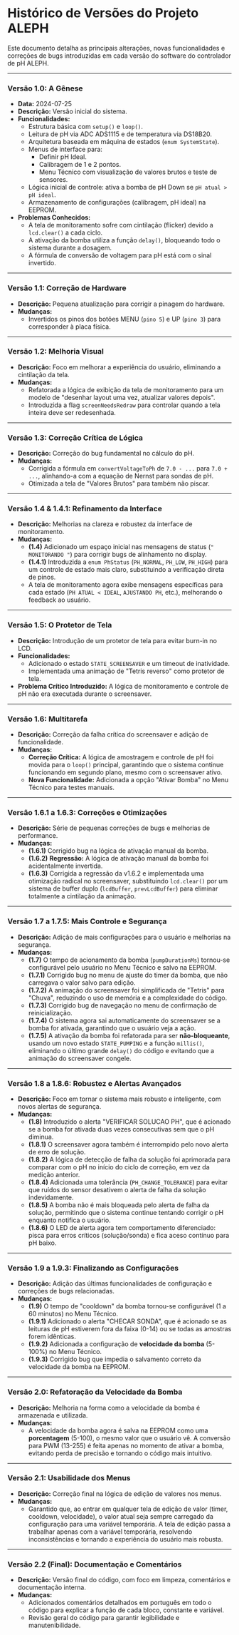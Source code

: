 # Histórico de Versões do Projeto ALEPH

Este documento detalha as principais alterações, novas funcionalidades e correções de bugs introduzidas em cada versão do software do controlador de pH ALEPH.

---

### Versão 1.0: A Gênese
- **Data:** 2024-07-25
- **Descrição:** Versão inicial do sistema.
- **Funcionalidades:**
  - Estrutura básica com `setup()` e `loop()`.
  - Leitura de pH via ADC ADS1115 e de temperatura via DS18B20.
  - Arquitetura baseada em máquina de estados (`enum SystemState`).
  - Menus de interface para:
    - Definir pH Ideal.
    - Calibragem de 1 e 2 pontos.
    - Menu Técnico com visualização de valores brutos e teste de sensores.
  - Lógica inicial de controle: ativa a bomba de pH Down se `pH atual > pH ideal`.
  - Armazenamento de configurações (calibragem, pH ideal) na EEPROM.
- **Problemas Conhecidos:**
  - A tela de monitoramento sofre com cintilação (flicker) devido a `lcd.clear()` a cada ciclo.
  - A ativação da bomba utiliza a função `delay()`, bloqueando todo o sistema durante a dosagem.
  - A fórmula de conversão de voltagem para pH está com o sinal invertido.

---

### Versão 1.1: Correção de Hardware
- **Descrição:** Pequena atualização para corrigir a pinagem do hardware.
- **Mudanças:**
  - Invertidos os pinos dos botões MENU (`pino 5`) e UP (`pino 3`) para corresponder à placa física.

---

### Versão 1.2: Melhoria Visual
- **Descrição:** Foco em melhorar a experiência do usuário, eliminando a cintilação da tela.
- **Mudanças:**
  - Refatorada a lógica de exibição da tela de monitoramento para um modelo de "desenhar layout uma vez, atualizar valores depois".
  - Introduzida a flag `screenNeedsRedraw` para controlar quando a tela inteira deve ser redesenhada.

---

### Versão 1.3: Correção Crítica de Lógica
- **Descrição:** Correção do bug fundamental no cálculo do pH.
- **Mudanças:**
  - Corrigida a fórmula em `convertVoltageToPh` de `7.0 - ...` para `7.0 + ...`, alinhando-a com a equação de Nernst para sondas de pH.
  - Otimizada a tela de "Valores Brutos" para também não piscar.

---

### Versão 1.4 & 1.4.1: Refinamento da Interface
- **Descrição:** Melhorias na clareza e robustez da interface de monitoramento.
- **Mudanças:**
  - **(1.4)** Adicionado um espaço inicial nas mensagens de status (`" MONITORANDO "`) para corrigir bugs de alinhamento no display.
  - **(1.4.1)** Introduzida a `enum PhStatus` (`PH_NORMAL`, `PH_LOW`, `PH_HIGH`) para um controle de estado mais claro, substituindo a verificação direta de pinos.
  - A tela de monitoramento agora exibe mensagens específicas para cada estado (`PH ATUAL < IDEAL`, `AJUSTANDO PH`, etc.), melhorando o feedback ao usuário.

---

### Versão 1.5: O Protetor de Tela
- **Descrição:** Introdução de um protetor de tela para evitar burn-in no LCD.
- **Funcionalidades:**
  - Adicionado o estado `STATE_SCREENSAVER` e um timeout de inatividade.
  - Implementada uma animação de "Tetris reverso" como protetor de tela.
- **Problema Crítico Introduzido:** A lógica de monitoramento e controle de pH não era executada durante o screensaver.

---

### Versão 1.6: Multitarefa
- **Descrição:** Correção da falha crítica do screensaver e adição de funcionalidade.
- **Mudanças:**
  - **Correção Crítica:** A lógica de amostragem e controle de pH foi movida para o `loop()` principal, garantindo que o sistema continue funcionando em segundo plano, mesmo com o screensaver ativo.
  - **Nova Funcionalidade:** Adicionada a opção "Ativar Bomba" no Menu Técnico para testes manuais.

---

### Versão 1.6.1 a 1.6.3: Correções e Otimizações
- **Descrição:** Série de pequenas correções de bugs e melhorias de performance.
- **Mudanças:**
  - **(1.6.1)** Corrigido bug na lógica de ativação manual da bomba.
  - **(1.6.2)** **Regressão:** A lógica de ativação manual da bomba foi acidentalmente invertida.
  - **(1.6.3)** Corrigida a regressão da v1.6.2 e implementada uma otimização radical no screensaver, substituindo `lcd.clear()` por um sistema de buffer duplo (`lcdBuffer`, `prevLcdBuffer`) para eliminar totalmente a cintilação da animação.

---

### Versão 1.7 a 1.7.5: Mais Controle e Segurança
- **Descrição:** Adição de mais configurações para o usuário e melhorias na segurança.
- **Mudanças:**
  - **(1.7)** O tempo de acionamento da bomba (`pumpDurationMs`) tornou-se configurável pelo usuário no Menu Técnico e salvo na EEPROM.
  - **(1.7.1)** Corrigido bug no menu de ajuste do timer da bomba, que não carregava o valor salvo para edição.
  - **(1.7.2)** A animação do screensaver foi simplificada de "Tetris" para "Chuva", reduzindo o uso de memória e a complexidade do código.
  - **(1.7.3)** Corrigido bug de navegação no menu de confirmação de reinicialização.
  - **(1.7.4)** O sistema agora sai automaticamente do screensaver se a bomba for ativada, garantindo que o usuário veja a ação.
  - **(1.7.5)** A ativação da bomba foi refatorada para ser **não-bloqueante**, usando um novo estado `STATE_PUMPING` e a função `millis()`, eliminando o último grande `delay()` do código e evitando que a animação do screensaver congele.

---

### Versão 1.8 a 1.8.6: Robustez e Alertas Avançados
- **Descrição:** Foco em tornar o sistema mais robusto e inteligente, com novos alertas de segurança.
- **Mudanças:**
  - **(1.8)** Introduzido o alerta "VERIFICAR SOLUCAO PH", que é acionado se a bomba for ativada duas vezes consecutivas sem que o pH diminua.
  - **(1.8.1)** O screensaver agora também é interrompido pelo novo alerta de erro de solução.
  - **(1.8.2)** A lógica de detecção de falha da solução foi aprimorada para comparar com o pH no início do ciclo de correção, em vez da medição anterior.
  - **(1.8.4)** Adicionada uma tolerância (`PH_CHANGE_TOLERANCE`) para evitar que ruídos do sensor desativem o alerta de falha da solução indevidamente.
  - **(1.8.5)** A bomba não é mais bloqueada pelo alerta de falha da solução, permitindo que o sistema continue tentando corrigir o pH enquanto notifica o usuário.
  - **(1.8.6)** O LED de alerta agora tem comportamento diferenciado: pisca para erros críticos (solução/sonda) e fica aceso contínuo para pH baixo.

---

### Versão 1.9 a 1.9.3: Finalizando as Configurações
- **Descrição:** Adição das últimas funcionalidades de configuração e correções de bugs relacionadas.
- **Mudanças:**
  - **(1.9)** O tempo de "cooldown" da bomba tornou-se configurável (1 a 60 minutos) no Menu Técnico.
  - **(1.9.1)** Adicionado o alerta "CHECAR SONDA", que é acionado se as leituras de pH estiverem fora da faixa (0-14) ou se todas as amostras forem idênticas.
  - **(1.9.2)** Adicionada a configuração de **velocidade da bomba** (5-100%) no Menu Técnico.
  - **(1.9.3)** Corrigido bug que impedia o salvamento correto da velocidade da bomba na EEPROM.

---

### Versão 2.0: Refatoração da Velocidade da Bomba
- **Descrição:** Melhoria na forma como a velocidade da bomba é armazenada e utilizada.
- **Mudanças:**
  - A velocidade da bomba agora é salva na EEPROM como uma **porcentagem** (5-100), o mesmo valor que o usuário vê. A conversão para PWM (13-255) é feita apenas no momento de ativar a bomba, evitando perda de precisão e tornando o código mais intuitivo.

---

### Versão 2.1: Usabilidade dos Menus
- **Descrição:** Correção final na lógica de edição de valores nos menus.
- **Mudanças:**
  - Garantido que, ao entrar em qualquer tela de edição de valor (timer, cooldown, velocidade), o valor atual seja sempre carregado da configuração para uma variável temporária. A tela de edição passa a trabalhar apenas com a variável temporária, resolvendo inconsistências e tornando a experiência do usuário mais robusta.

---

### Versão 2.2 (Final): Documentação e Comentários
- **Descrição:** Versão final do código, com foco em limpeza, comentários e documentação interna.
- **Mudanças:**
  - Adicionados comentários detalhados em português em todo o código para explicar a função de cada bloco, constante e variável.
  - Revisão geral do código para garantir legibilidade e manutenibilidade.